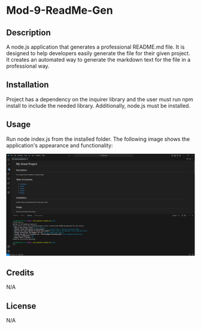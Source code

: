 # Mod-9-ReadMe-Gen

## Description

A node.js application that generates a professional README.md file. It is designed to help developers easily generate the file for their given project. It creates an automated way to generate the markdown text for the file in a professional way. 


## Installation

Project has a dependency on the inquirer library and the user must run npm install to include the needed library.  Additionally, node.js must be installed.

## Usage

Run node index.js from the installed folder. The following image shows the application's appearance and functionality:

![Generated README and terminal view.](./assets/Mod-9-ReadMe-Gen-Screen-Shot.png)

## Credits

N/A

## License

N/A
